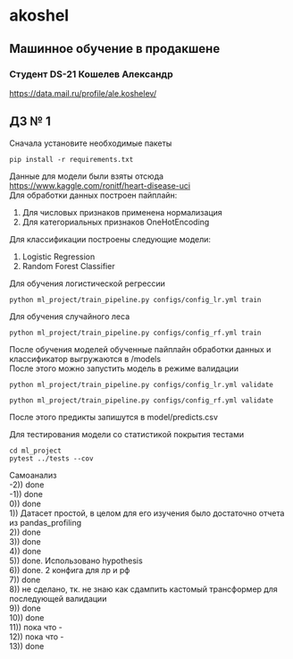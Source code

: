 # akoshel

## Машинное обучение в продакшене
### Студент DS-21 Кошелев Александр 
https://data.mail.ru/profile/ale.koshelev/

## ДЗ № 1

Сначала установите необходимые пакеты
```
pip install -r requirements.txt
```

Данные для модели были взяты отсюда https://www.kaggle.com/ronitf/heart-disease-uci <br>
Для обработки данных построен пайплайн:<br>
1. Для числовых признаков применена нормализация<br>
2. Для категориальных признаков OneHotEncoding

Для классификации построены следующие модели:
1. Logistic Regression
2. Random Forest Classifier

Для обучения логистической регрессии
```
python ml_project/train_pipeline.py configs/config_lr.yml train
```
Для обучения случайного леса
```
python ml_project/train_pipeline.py configs/config_rf.yml train
```

После обучения моделей обученные пайплайн обработки данных и классификатор выгружаются в /models<br>
После этого можно запустить модель в режиме валидации
 ```
python ml_project/train_pipeline.py configs/config_lr.yml validate
```
```
python ml_project/train_pipeline.py configs/config_rf.yml validate
```
После этого предикты запишутся в model/predicts.csv

Для тестирования модели со статистикой покрытия тестами
```
cd ml_project
pytest ../tests --cov
```

Самоанализ<br>
-2)) done<br>
-1)) done<br>
0)) done<br>
1)) Датасет простой, в целом для его изучения было достаточно отчета из pandas_profiling<br>
2)) done<br>
3)) done<br>
4)) done<br>
5)) done. Использовано hypothesis<br>
6)) done. 2 конфига для лр и рф<br>
7)) done<br>
8)) не сделано, тк. не знаю как сдампить кастомый трансформер для последующей валидации<br>
9)) done<br>
10)) done <br>
11)) пока что -<br>
12)) пока что - <br>
13)) done<br>
